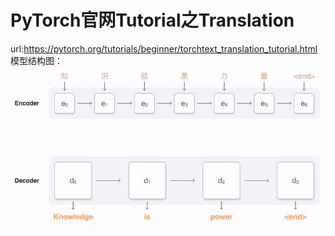 # PyTorch官网Tutorial之Translation
url:https://pytorch.org/tutorials/beginner/torchtext_translation_tutorial.html
模型结构图：\
![模型gif](https://raw.githubusercontent.com/yeeeqichen/pictures/master/164611_Wqpl_2896879.gif)